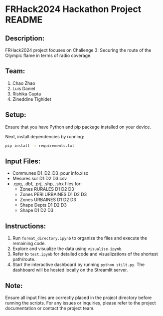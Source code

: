 # FRHack2024 Hackathon Project README

## Description:
FRHack2024 project focuses on Challenge 3: Securing the route of the Olympic flame in terms of radio coverage.

## Team:
1. Chao Zhao
2. Luis Daniel
3. Rishika Gupta
4. Zineddine Tighidet

## Setup:
Ensure that you have Python and pip package installed on your device.

Next, install dependencies by running:
   ```bash
   pip install -r requirements.txt
  ```

## Input Files:
* Communes D1_D2_D3_pour info.xlsx
* Mesures sur D1 D2 D3.csv
* .cpg, .dbf, .prj, .shp, .shx files for:
  * Zones RURALES D1 D2 D3
  * Zones PERI URBAINES D1 D2 D3
  * Zones URBAINES D1 D2 D3
  * Shape Depts D1 D2 D3
  * Shape D1 D2 D3
 
## Instructions:
1. Run `format_directory.ipynb` to organize the files and execute the remaining code.
2. Explore and visualize the data using `visualise.ipynb`.
3. Refer to `test.ipynb` for detailed code and visualizations of the shortest path/route.
4. Start the interactive dashboard by running `python stilt.py`. The dashboard will be hosted locally on the Streamlit server.

## Note:
Ensure all input files are correctly placed in the project directory before running the scripts. For any issues or inquiries, please refer to the project documentation or contact the project team.
